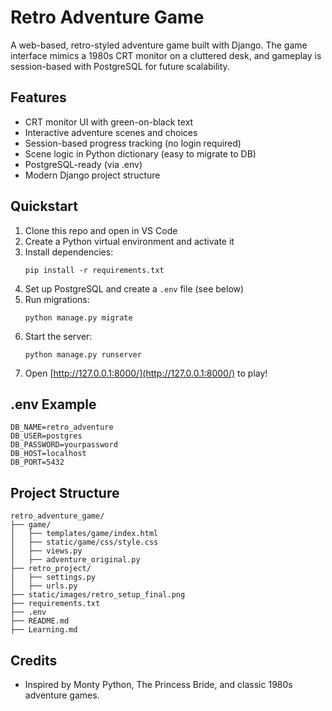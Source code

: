 # Retro Adventure Game

A web-based, retro-styled adventure game built with Django. The game interface mimics a 1980s CRT monitor on a cluttered desk, and gameplay is session-based with PostgreSQL for future scalability.

## Features
- CRT monitor UI with green-on-black text
- Interactive adventure scenes and choices
- Session-based progress tracking (no login required)
- Scene logic in Python dictionary (easy to migrate to DB)
- PostgreSQL-ready (via .env)
- Modern Django project structure

## Quickstart
1. Clone this repo and open in VS Code
2. Create a Python virtual environment and activate it
3. Install dependencies:
   ```
   pip install -r requirements.txt
   ```
4. Set up PostgreSQL and create a `.env` file (see below)
5. Run migrations:
   ```
   python manage.py migrate
   ```
6. Start the server:
   ```
   python manage.py runserver
   ```
7. Open [http://127.0.0.1:8000/](http://127.0.0.1:8000/) to play!

## .env Example
```
DB_NAME=retro_adventure
DB_USER=postgres
DB_PASSWORD=yourpassword
DB_HOST=localhost
DB_PORT=5432
```

## Project Structure
```
retro_adventure_game/
├── game/
│   ├── templates/game/index.html
│   ├── static/game/css/style.css
│   ├── views.py
│   ├── adventure_original.py
├── retro_project/
│   ├── settings.py
│   ├── urls.py
├── static/images/retro_setup_final.png
├── requirements.txt
├── .env
├── README.md
├── Learning.md
```

## Credits
- Inspired by Monty Python, The Princess Bride, and classic 1980s adventure games.
